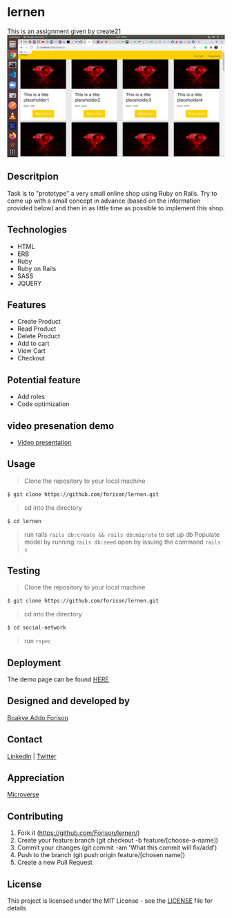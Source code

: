 # lernen
This is an assignment given by create21 
![lernen demo page](./lernen.png)

## Descritpion
Task is to &quot;prototype&quot; a very small online shop using Ruby on Rails. Try to come
up with a small concept in advance (based on the information provided below) and
then in as little time as possible to implement this shop.

## Technologies

- HTML
- ERB
- Ruby
- Ruby on Rails 
- SASS
- JQUERY

## Features
- Create Product
- Read Product
- Delete Product
- Add to cart 
- View Cart 
- Checkout

## Potential feature

- Add roles
- Code optimization

## video presenation demo

- [Video presentation](https://www.loom.com/share/a37143a5d4b04e5fb36b4a51706db804)

## Usage

> Clone the repository to your local machine

```sh
$ git clone https://github.com/forison/lernen.git
```
> cd into the directory

```sh
$ cd lernen
```
> run rails `rails db:create && rails db:migrate` to set up db
> Populate model by running ```rails db:seed```
> open by issuing the command ```rails s```

## Testing

> Clone the repository to your local machine

```sh
$ git clone https://github.com/forison/lernen.git
```
> cd into the directory

```sh
$ cd social-network
```

> run ```rspec```

## Deployment

The demo page can be found [HERE](https://nosebook.herokuapp.com)

## Designed and developed by

[Boakye Addo Forison](https://github.com/Forison)

## Contact

[LinkedIn](https://www.linkedin.com/in/forison/) | [Twitter](https://twitter.com/addo_forison)

## Appreciation

[Microverse](https://www.microverse.org/ "The Global School for Remote Software Developers!")

## Contributing

1. Fork it (https://github.com/Forison/lernen/)
2. Create your feature branch (git checkout -b feature/[choose-a-name])
3. Commit your changes (git commit -am 'What this commit will fix/add')
4. Push to the branch (git push origin feature/[chosen name])
5. Create a new Pull Request

## License

This project is licensed under the MIT License - see the [LICENSE](./LICENSE.md) file for details
